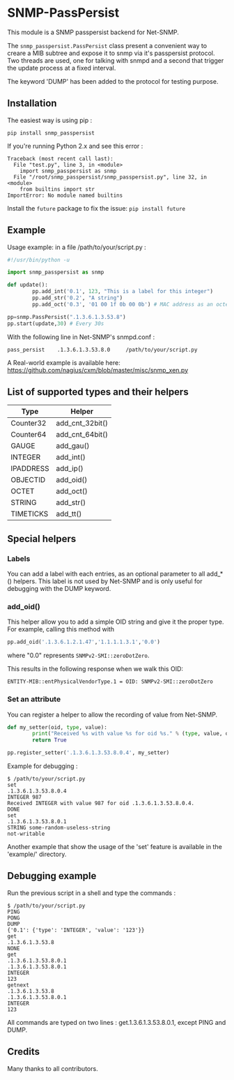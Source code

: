 # SNMP-PassPersist

This module is a SNMP passpersist backend for Net-SNMP.

The `snmp_passpersist.PassPersist` class present a convenient way to creare a MIB subtree and expose it to snmp via it's passpersist protocol.
Two threads are used, one for talking with snmpd and a second that trigger the update process at a fixed interval.

The keyword 'DUMP' has been added to the protocol for testing purpose.


## Installation

The easiest way is using pip : 
```
pip install snmp_passpersist
```

If you're running Python 2.x and see this error : 
```
Traceback (most recent call last):
  File "test.py", line 3, in <module>
    import snmp_passpersist as snmp
  File "/root/snmp_passpersist/snmp_passpersist.py", line 32, in <module>
    from builtins import str
ImportError: No module named builtins
```

Install the `future` package to fix the issue: `pip install future`

## Example

Usage example: in a file /path/to/your/script.py :

```python
#!/usr/bin/python -u

import snmp_passpersist as snmp

def update():
        pp.add_int('0.1', 123, "This is a label for this integer")
        pp.add_str('0.2', "A string")
        pp.add_oct('0.3', '01 00 1f 0b 00 0b') # MAC address as an octet string

pp=snmp.PassPersist(".1.3.6.1.3.53.8")
pp.start(update,30) # Every 30s
```

With the following line in Net-SNMP's snmpd.conf :

```
pass_persist    .1.3.6.1.3.53.8.0     /path/to/your/script.py
```

A Real-world example is available here: https://github.com/nagius/cxm/blob/master/misc/snmp_xen.py

## List of supported types and their helpers

| Type | Helper |
|------|--------|
|Counter32	|add_cnt_32bit()
|Counter64	|add_cnt_64bit()
|GAUGE		|add_gau()
|INTEGER	|add_int()
|IPADDRESS	|add_ip()
|OBJECTID	|add_oid()
|OCTET		|add_oct()
|STRING		|add_str()
|TIMETICKS	|add_tt()


## Special helpers

### Labels

You can add a label with each entries, as an optional parameter to all add_*() helpers. 
This label is not used by Net-SNMP and is only useful for debugging with the DUMP keyword.


### add_oid()

This helper allow you to add a simple OID string and give it the proper type.  For example, calling this method with

```python
pp.add_oid('.1.3.6.1.2.1.47','1.1.1.1.3.1','0.0')
```

where "0.0" represents `SNMPv2-SMI::zeroDotZero`.

This results in the following response when we walk this OID:

`ENTITY-MIB::entPhysicalVendorType.1 = OID: SNMPv2-SMI::zeroDotZero`

### Set an attribute

You can register a helper to allow the recording of value from Net-SNMP.

```python
def my_setter(oid, type, value):
        print("Received %s with value %s for oid %s." % (type, value, oid))
        return True

pp.register_setter('.1.3.6.1.3.53.8.0.4', my_setter)
```

Example for debugging : 

```
$ /path/to/your/script.py
set
.1.3.6.1.3.53.8.0.4
INTEGER 987
Received INTEGER with value 987 for oid .1.3.6.1.3.53.8.0.4.
DONE
set
.1.3.6.1.3.53.8.0.1
STRING some-random-useless-string
not-writable
```

Another example that show the usage of the 'set' feature is available in the 'example/' directory.

## Debugging example

Run the previous script in a shell and type the commands :  

```
$ /path/to/your/script.py
PING
PONG
DUMP
{'0.1': {'type': 'INTEGER', 'value': '123'}}
get
.1.3.6.1.3.53.8
NONE
get
.1.3.6.1.3.53.8.0.1
.1.3.6.1.3.53.8.0.1
INTEGER
123
getnext
.1.3.6.1.3.53.8
.1.3.6.1.3.53.8.0.1
INTEGER
123
```

All commands are typed on two lines : get<ENTER>.1.3.6.1.3.53.8.0.1<ENTER>, except PING and DUMP.

## Credits

Many thanks to all contributors.


